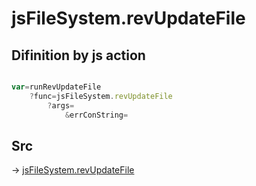 # jsFileSystem.revUpdateFile

## Difinition by js action

```js.js

var=runRevUpdateFile
	?func=jsFileSystem.revUpdateFile
		?args=
			&errConString=
```

## Src

-> [jsFileSystem.revUpdateFile](https://github.com/puutaro/CommandClick/blob/master/app/src/main/java/com/puutaro/commandclick/fragment_lib/terminal_fragment/js_interface/file/JsFileSystem.kt#L219)


